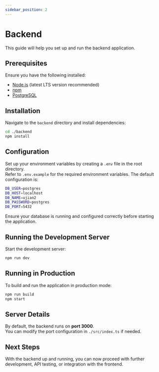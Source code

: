 ```yaml
---
sidebar_position: 2
---
```


# Backend

This guide will help you set up and run the backend application.

## Prerequisites

Ensure you have the following installed:

- [Node.js](https://nodejs.org/) (latest LTS version recommended)
- [npm](https://www.npmjs.com/)
- [PostgreSQL](https://www.postgresql.org/download/)

## Installation

Navigate to the `backend` directory and install dependencies:

```sh
cd ./backend
npm install
```

## Configuration

Set up your environment variables by creating a `.env` file in the root directory.  
Refer to `.env.example` for the required environment variables. The default configuration is:

```sh
DB_USER=postgres
DB_HOST=localhost
DB_NAME=ujian2
DB_PASSWORD=postgres
DB_PORT=5432
```

Ensure your database is running and configured correctly before starting the application.

## Running the Development Server

Start the development server:

```sh
npm run dev
```

## Running in Production

To build and run the application in production mode:

```sh
npm run build
npm start
```

## Server Details

By default, the backend runs on **port 3000**.  
You can modify the port configuration in `./src/index.ts` if needed.

## Next Steps

With the backend up and running, you can now proceed with further development, API testing, or integration with the frontend.